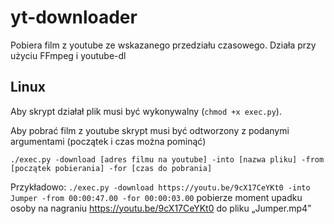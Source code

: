 # yt-downloader
Pobiera film z youtube ze wskazanego przedziału czasowego. Działa przy użyciu FFmpeg i youtube-dl

## Linux
Aby skrypt działał plik musi być wykonywalny (`chmod +x exec.py`).

Aby pobrać film z youtube skrypt musi być odtworzony z podanymi argumentami (początek i czas można pominąć)

`./exec.py -download [adres filmu na youtube] -into [nazwa pliku] -from [początek pobierania] -for [czas do pobrania]`
  
Przykładowo: `./exec.py -download https://youtu.be/9cX17CeYKt0 -into Jumper -from 00:00:47.00 -for 00:00:03.00` pobierze moment upadku osoby na nagraniu https://youtu.be/9cX17CeYKt0 do pliku „Jumper.mp4” 


